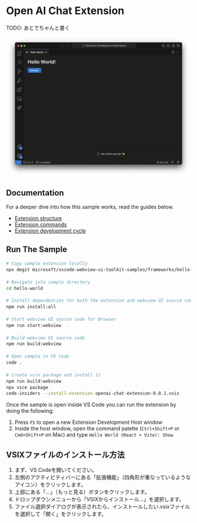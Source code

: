 # Open AI Chat Extension

TODO: あとでちゃんと書く

![A screenshot of the sample extension.](./assets/hello-world.png)

## Documentation

For a deeper dive into how this sample works, read the guides below.

- [Extension structure](./docs/extension-structure.md)
- [Extension commands](./docs/extension-commands.md)
- [Extension development cycle](./docs/extension-development-cycle.md)

## Run The Sample

```bash
# Copy sample extension locally
npx degit microsoft/vscode-webview-ui-toolkit-samples/frameworks/hello-world-react-vite hello-world

# Navigate into sample directory
cd hello-world

# Install dependencies for both the extension and webview UI source code
npm run install:all

# Start webview UI source code for Browser
npm run start:webview

# Build webview UI source code
npm run build:webview

# Open sample in VS Code
code .

# Create vsix package and install it
npm run build:webview
npx vsce package
code-insiders --install-extension openai-chat-extension-0.0.1.vsix
```

Once the sample is open inside VS Code you can run the extension by doing the following:

1. Press `F5` to open a new Extension Development Host window
2. Inside the host window, open the command palette (`Ctrl+Shift+P` or `Cmd+Shift+P` on Mac) and type `Hello World (React + Vite): Show`

## VSIXファイルのインストール方法

1. まず、VS Codeを開いてください。
2. 左側のアクティビティバーにある「拡張機能」（四角形が重なっているようなアイコン）をクリックします。
3. 上部にある「...」（もっと見る）ボタンをクリックします。
4. ドロップダウンメニューから「VSIXからインストール...」を選択します。
5. ファイル選択ダイアログが表示されたら、インストールしたい.vsixファイルを選択して「開く」をクリックします。

